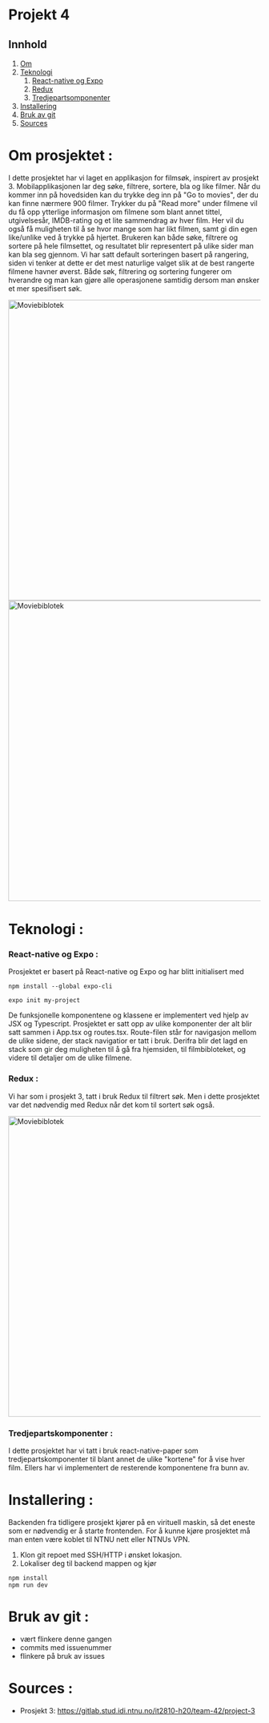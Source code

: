 # Projekt 4

## Innhold
1. [Om](#om)
2. [Teknologi](#teknologi)
    1. [React-native og Expo](#React-native)
    2. [Redux](#REDUX)
    4. [Tredjepartsomponenter](#komponenter)
4. [Installering](#Installering)
5. [Bruk av git](#git)
6. [Sources](#source)

# Om prosjektet <a name="om"></a>:
I dette prosjektet har vi laget en applikasjon for filmsøk, inspirert av prosjekt 3. Mobilapplikasjonen lar deg søke, filtrere, sortere, bla og like filmer. 
Når du kommer inn på hovedsiden kan du trykke deg inn på "Go to movies", der du kan finne nærmere 900 filmer. 
Trykker du på "Read more" under filmene vil du få opp ytterlige informasjon om filmene som blant annet tittel, utgivelsesår, IMDB-rating og et 
lite sammendrag av hver film. Her vil du også få muligheten til å se hvor mange som har likt filmen, samt gi din egen like/unlike 
ved å trykke på hjertet. Brukeren kan både søke, filtrere og sortere på hele filmsettet, og resultatet blir representert 
på ulike sider man kan bla seg gjennom. Vi har satt default sorteringen basert på rangering, siden vi tenker at dette er det mest naturlige valget slik at de best
rangerte filmene havner øverst. Både søk, filtrering og sortering fungerer om hverandre og man kan gjøre alle operasjonene samtidig dersom man ønsker et mer 
spesifisert søk. 

<img src="moviebib.png" alt="Moviebiblotek" width="600" />

<img src="moviesearch.png" alt="Moviebiblotek" width="600" />

# Teknologi <a name="teknologi"></a>:


### React-native og Expo <a name="react-native"></a>:
Prosjektet er basert på React-native og Expo og har blitt initialisert med 

````
npm install --global expo-cli

expo init my-project
````

De funksjonelle komponentene og klassene er implementert ved hjelp av JSX og Typescript. Prosjektet er satt opp av ulike komponenter der alt blir satt sammen i App.tsx og routes.tsx. 
Route-filen står for navigasjon mellom de ulike sidene, der stack navigatior er tatt i bruk. Derifra blir det lagd en stack som gir deg muligheten til å gå fra hjemsiden, til filmbibloteket, og 
videre til detaljer om de ulike filmene. 


### Redux <a name="redux"></a>:
Vi har som i prosjekt 3, tatt i bruk Redux til filtrert søk. Men i dette prosjektet var det nødvendig med Redux når det kom til sortert søk også. 


<img src="moviefilter.png" alt="Moviebiblotek" width="600" />


### Tredjepartskomponenter <a name="komponenter"></a>:
I dette prosjektet har vi tatt i bruk react-native-paper som tredjepartskomponenter til blant annet de ulike "kortene" for å vise hver film. 
Ellers har vi implementert de resterende komponentene fra bunn av.  



# Installering <a name="Installering"></a>:
Backenden fra tidligere prosjekt kjører på en virituell maskin, så det eneste som er nødvendig er å starte frontenden. 
For å kunne kjøre prosjektet må man enten være koblet til NTNU nett eller NTNUs VPN. 

1. Klon git repoet med SSH/HTTP i ønsket lokasjon.
2. Lokaliser deg til backend mappen og kjør 

````
npm install
npm run dev
````


# Bruk av git <a name="git"></a>:
* vært flinkere denne gangen 
* commits med issuenummer 
* flinkere på bruk av issues


# Sources <a name="source"></a>:

* Prosjekt 3: https://gitlab.stud.idi.ntnu.no/it2810-h20/team-42/project-3


